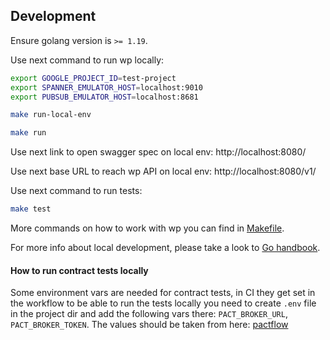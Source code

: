 Development
-

Ensure golang version is `>= 1.19`.

Use next command to run wp locally:

````sh
export GOOGLE_PROJECT_ID=test-project
export SPANNER_EMULATOR_HOST=localhost:9010
export PUBSUB_EMULATOR_HOST=localhost:8681

make run-local-env

make run
````

Use next link to open  swagger spec on local env: http://localhost:8080/

Use next base URL to reach wp API on local env: http://localhost:8080/v1/

Use next command to run tests:

````sh
make test
````

More commands on how to work with wp you can find in
[Makefile](https://github.com/to-com/wp/blob/master/Makefile).

For more info about local development, please take a look to
[Go handbook](https://engineering-handbook.to-com.org/docs/guilds/architecture/go/).

#### How to run contract tests locally

Some environment vars are needed for contract tests, in CI they get set in the workflow
to be able to run the tests locally you need to create `.env` file in the project dir and add the following vars there:
  `PACT_BROKER_URL`,
  `PACT_BROKER_TOKEN`.
The values should be taken from here: [pactflow](https://to.pactflow.io/settings/api-tokens)

